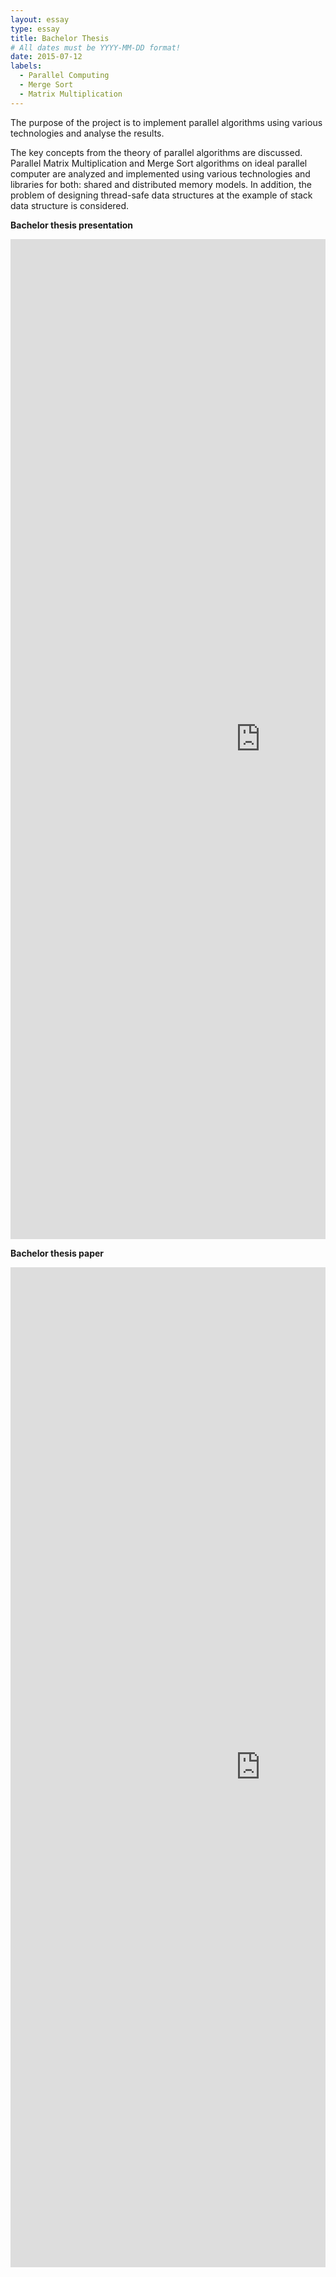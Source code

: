 ```yaml
---
layout: essay
type: essay
title: Bachelor Thesis
# All dates must be YYYY-MM-DD format!
date: 2015-07-12
labels:
  - Parallel Computing
  - Merge Sort
  - Matrix Multiplication
---
```


The purpose of the project is to implement parallel algorithms using various technologies and analyse the results.

The key concepts from the theory of parallel algorithms are discussed. Parallel Matrix Multiplication and Merge Sort algorithms on ideal parallel computer are analyzed and implemented using various technologies and libraries for both: shared and distributed memory models. In addition, the problem of designing thread-safe data structures at the example of stack data structure is considered.

**Bachelor thesis presentation**
<div style="margin-top: 10px; " class="ui center aligned grid">
    <div class="middle aligned column">
        <embed src="https://Li-JJ.github.io/images/bachelor_thesis.pdf" width="800px" height="1600px" />
    </div>
</div>


**Bachelor thesis paper**
<div style="margin-top: 10px; " class="ui center aligned grid">
    <div class="middle aligned column">
        <embed src="https://Li-JJ.github.io/images/bachelor_thesis_paper.pdf" width="800px" height="1600px" />
    </div>
</div>
